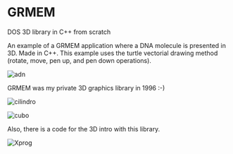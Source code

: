 # GRMEM

DOS 3D library in C++ from scratch

An example of a GRMEM application where a DNA molecule is presented in 3D. Made in C++. This example uses the turtle vectorial drawing method (rotate, move, pen up, and pen down operations).

![adn](https://github.com/rjpg/GRMEM/assets/22857941/4d10915e-da30-44ca-bdb4-262b52e655ce)

GRMEM was my private 3D graphics library in 1996 :-)

![cilindro](https://github.com/rjpg/GRMEM/assets/22857941/208f7f6b-5c6b-462d-ae77-0934eef3c223)

![cubo](https://github.com/rjpg/GRMEM/assets/22857941/185d7909-4a3d-43ce-88c9-e7cf7209e277)

Also, there is a code for the 3D intro with this library. 

![Xprog](https://github.com/rjpg/GRMEM/assets/22857941/b96a61a2-d35a-40de-b5c4-2eeeddfaf420)
